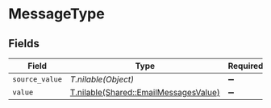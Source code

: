 # MessageType


## Fields

| Field                                                                              | Type                                                                               | Required                                                                           | Description                                                                        |
| ---------------------------------------------------------------------------------- | ---------------------------------------------------------------------------------- | ---------------------------------------------------------------------------------- | ---------------------------------------------------------------------------------- |
| `source_value`                                                                     | *T.nilable(Object)*                                                                | :heavy_minus_sign:                                                                 | N/A                                                                                |
| `value`                                                                            | [T.nilable(Shared::EmailMessagesValue)](../../models/shared/emailmessagesvalue.md) | :heavy_minus_sign:                                                                 | N/A                                                                                |
